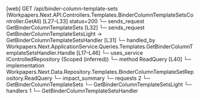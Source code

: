 [web] GET /api/binder-column-template-sets  (Workpapers.Next.API.Controllers.Templates.BinderColumnTemplateSetsController.GetAll)  [L27–L33] status=200
  └─ sends_request GetBinderColumnTemplateSets [L32]
  └─ sends_request GetBinderColumnTemplateSetsLight -> GetBinderColumnTemplateSetsHandler [L31]
    └─ handled_by Workpapers.Next.ApplicationService.Queries.Templates.GetBinderColumnTemplateSetsHandler.Handle [L17–L46]
      └─ uses_service IControlledRepository<BinderColumnTemplateSet> (Scoped (inferred))
        └─ method ReadQuery [L40]
          └─ implementation Workpapers.Next.Data.Repository.Templates.BinderColumnTemplateSetRepository.ReadQuery
  └─ impact_summary
    └─ requests 2
      └─ GetBinderColumnTemplateSets
      └─ GetBinderColumnTemplateSetsLight
    └─ handlers 1
      └─ GetBinderColumnTemplateSetsHandler

